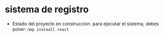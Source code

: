 <h1> sistema de registro</h1>

- Estado del proyecto en construccion.
  para ejecutar el sistema, debes poner:
``nmp instaall react``
  
